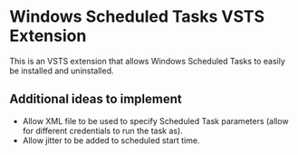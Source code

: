 # Windows Scheduled Tasks VSTS Extension

This is an VSTS extension that allows Windows Scheduled Tasks to easily be installed and uninstalled.

## Additional ideas to implement

* Allow XML file to be used to specify Scheduled Task parameters (allow for different credentials to run the task as).
* Allow jitter to be added to scheduled start time.